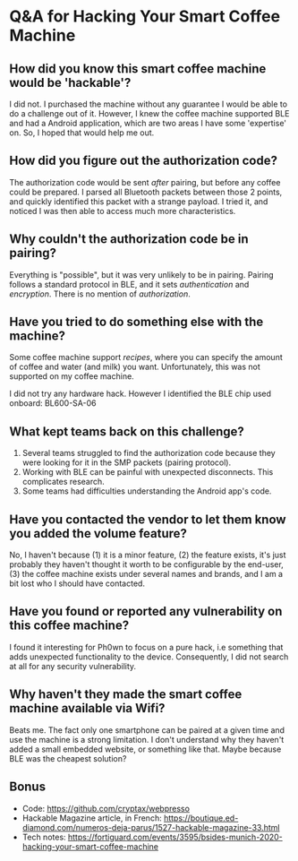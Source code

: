 # Q&A for Hacking Your Smart Coffee Machine

## How did you know this smart coffee machine would be 'hackable'?

I did not. I purchased the machine without any guarantee I would be able to do a challenge out of it. However, I knew the coffee machine supported BLE and had a Android application, which are two areas I have some 'expertise' on. So, I hoped that would help me out.

## How did you figure out the authorization code?

The authorization code would be sent *after* pairing, but before any coffee could be prepared. I parsed all Bluetooth packets between those 2 points, and quickly identified this packet with a strange payload. I tried it, and noticed I was then able to access much more characteristics.


## Why couldn't the authorization code be in pairing?

Everything is "possible", but it was very unlikely to be in pairing. Pairing follows a standard protocol in BLE, and it sets *authentication* and *encryption*. There is no mention of *authorization*.

## Have you tried to do something else with the machine?

Some coffee machine support *recipes*, where you can specify the amount of coffee and water (and milk) you want. Unfortunately, this was not supported on my coffee machine.

I did not try any hardware hack. However I identified the BLE chip used onboard:  BL600-SA-06

## What kept teams back on this challenge?

1. Several teams struggled to find the authorization code because they were looking for it in the SMP packets (pairing protocol).
2. Working with BLE can be painful with unexpected disconnects. This complicates research.
3. Some teams had difficulties understanding the Android app's code.

## Have you contacted the vendor to let them know you added the volume feature?

No, I haven't because (1) it is a minor feature, (2) the feature exists, it's just probably they haven't thought it worth to be configurable by the end-user, (3) the coffee machine exists under several names and brands, and I am a bit lost who I should have contacted.

## Have you found or reported any vulnerability on this coffee machine?

I found it interesting for Ph0wn to focus on a pure hack, i.e something that adds unexpected functionality to the device. Consequently, I did not search at all for any security vulnerability.

## Why haven't they made the smart coffee machine available via Wifi?

Beats me. The fact only one smartphone can be paired at a given time and use the machine is a strong limitation. I don't understand why they haven't added a small embedded website, or something like that. Maybe because BLE was the cheapest solution?


## Bonus

- Code: https://github.com/cryptax/webpresso
- Hackable Magazine article, in French: https://boutique.ed-diamond.com/numeros-deja-parus/1527-hackable-magazine-33.html
- Tech notes: https://fortiguard.com/events/3595/bsides-munich-2020-hacking-your-smart-coffee-machine
